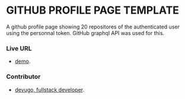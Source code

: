 GITHUB PROFILE PAGE TEMPLATE
============================

A github profile page showing 20 repositores of the authenticated user using the personnal token. GitHub graphql API was used for this.

### Live URL

- [demo](https://github-profile-by-devugo.netlify.app/).

### Contributor

- [devugo, fullstack developer](https://devugo.com).
